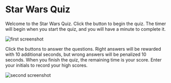 # Star Wars Quiz

Welcome to the Star Wars Quiz. Click the button to begin the quiz. The timer will begin when you start the quiz, and you will have a minute to complete it. 

![first screenshot](https://imgur.com/s2b1ntV)

Click the buttons to answer the questions. Right answers will be rewarded with 10 additional seconds, but wrong answers will be penalized 10 seconds. When you finish the quiz, the remaining time is your score. Enter your initials to record your high scores.

![second screenshot](https://imgur.com/c9ZUavq)
